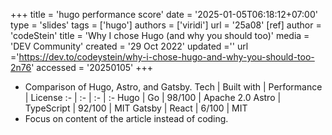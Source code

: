 +++
title = 'hugo performance score'
date = '2025-01-05T06:18:12+07:00'
type = 'slides'
tags = ['hugo']
authors = ['viridi']
url = '25a08'
[ref]
author = 'codeStein'
title = 'Why I chose Hugo (and why you should too)'
media = 'DEV Community'
created = '29 Oct 2022'
updated =''
url ='https://dev.to/codeystein/why-i-chose-hugo-and-why-you-should-too-2n76'
accessed = '20250105'
+++
<!--more-->

+ Comparison of Hugo, Astro, and Gatsby.
Tech | Built with | Performance | License
:- | :- | :- | :-
Hugo   | Go          | 98/100 | Apache 2.0
Astro  | TypeScript  | 92/100 | MIT
Gatsby | React       | 6/100 | MIT
+ Focus on content of the article instead of coding.
